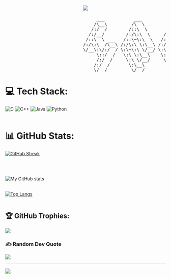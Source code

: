 <h1 align="center">
  <a href="https://git.io/typing-svg">
    <img src="https://readme-typing-svg.herokuapp.com/?lines=Hi,+👋+I'm+Marcus+😎;Thanks+for+stopping+by+😃!&center=true&size=30&color=green">
  </a>
</h1>

<pre>
                                  ___           ___           ___       ___       ___     
                                 /\__\         /\  \         /\__\     /\__\     /\  \    
                                /:/  /        /::\  \       /:/  /    /:/  /    /::\  \   
                               /:/__/        /:/\:\  \     /:/  /    /:/  /    /:/\:\  \  
                              /::\  \ ___   /::\~\:\  \   /:/  /    /:/  /    /:/  \:\  \ 
                             /:/\:\  /\__\ /:/\:\ \:\__\ /:/__/    /:/__/    /:/__/ \:\__\
                             \/__\:\/:/  / \:\~\:\ \/__/ \:\  \    \:\  \    \:\  \ /:/  /
                                  \::/  /   \:\ \:\__\    \:\  \    \:\  \    \:\  /:/  / 
                                  /:/  /     \:\ \/__/     \:\  \    \:\  \    \:\/:/  /  
                                 /:/  /       \:\__\        \:\__\    \:\__\    \::/  /   
                                 \/__/         \/__/         \/__/     \/__/     \/__/    
</pre>

# 💻 Tech Stack:
![C](https://img.shields.io/badge/c-%2300599C.svg?style=for-the-badge&logo=c&logoColor=white) 
![C++](https://img.shields.io/badge/c++-%2300599C.svg?style=for-the-badge&logo=c%2B%2B&logoColor=white) 
![Java](https://img.shields.io/badge/java-%23ED8B00.svg?style=for-the-badge&logo=openjdk&logoColor=white) 
![Python](https://img.shields.io/badge/python-3670A0?style=for-the-badge&logo=python&logoColor=ffdd54)
<br><br>

# 📊 GitHub Stats: 
[![GitHub Streak](https://github-readme-streak-stats-weld-two.vercel.app?user=MarcusGanea&theme=dark)](https://git.io/streak-stats)

<br><br>

<img src="https://github-readme-stats.vercel.app/api?username=MarcusGanea&bg_color=30,3e1b00,350082&title_color=ffa821&text_color=fff" alt="My GitHub stats">
<br><br>

[![Top Langs](https://github-readme-stats.vercel.app/api/top-langs/?username=MarcusGanea&layout=donut&bg_color=30,3e1b00,350082&title_color=ffa821&text_color=fff&langs_count=8&size_weight=0.5)](https://github.com/MarcusGanea/github-readme-stats)
<br><br>

## 🏆 GitHub Trophies:
![](https://github-profile-trophy.vercel.app/?username=MarcusGanea&theme=darkhub&no-frame=false&no-bg=false&margin-w=4)

### ✍️ Random Dev Quote
![](https://quotes-github-readme.vercel.app/api?type=horizontal&theme=tokyonight)

---
[![](https://visitcount.itsvg.in/api?id=MarcusGanea&icon=0&bg_color=30,3e1b00,350082)](https://visitcount.itsvg.in)

<!-- Proudly created with GPRM ( https://gprm.itsvg.in ) -->
